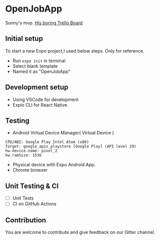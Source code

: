 # OpenJobApp

Sunny's mvp.  [His boring Trello Board](https://trello.com/b/PKTQFUBw/prototype-sunny)

## Initial setup

To start a new Expo project,I used below steps. Only for reference.

- Run `expo init` in terminal
- Select blank template
- Named it as "OpenJobApp"

## Development setup

- Using VSCode for development
- Explo CLI for React Native.

## Testing 

- Android Virtual Device Manager( Virtual Device )
```
CPU/ABI: Google Play Intel Atom (x86)
Target: google_apis_playstore [Google Play] (API level 29)
hw.device.name: pixel_2
hw.ramSize: 1536
```
- Physical device with Expo Android App.
- Chrome browser

## Unit Testing & CI

- [ ] Unit Tests
- [ ] CI on GitHub Actions

## Contribution

You are welcome to contribute and give feedback on our Gitter channel.